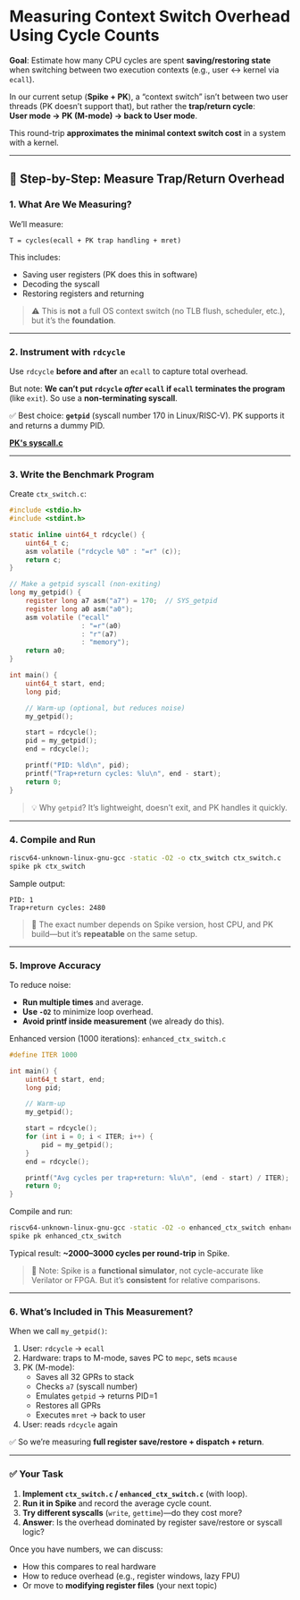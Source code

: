 # Measuring Context Switch Overhead Using Cycle Counts

**Goal**: Estimate how many CPU cycles are spent **saving/restoring state** when switching between two execution contexts (e.g., user ↔ kernel via `ecall`).

In our current setup (**Spike + PK**), a “context switch” isn’t between two user threads (PK doesn’t support that), but rather the **trap/return cycle**:  
**User mode → PK (M-mode) → back to User mode**.

This round-trip **approximates the minimal context switch cost** in a system with a kernel.

---

## 📏 Step-by-Step: Measure Trap/Return Overhead

### 1. **What Are We Measuring?**

We’ll measure:
```text
T = cycles(ecall + PK trap handling + mret)
```
This includes:
- Saving user registers (PK does this in software)
- Decoding the syscall
- Restoring registers and returning

> ⚠️ This is **not** a full OS context switch (no TLB flush, scheduler, etc.), but it’s the **foundation**.

---

### 2. **Instrument with `rdcycle`**

Use `rdcycle` **before and after** an `ecall` to capture total overhead.

But note: **We can’t put `rdcycle` *after* `ecall` if `ecall` terminates the program** (like `exit`). So use a **non-terminating syscall**.

✅ Best choice: **`getpid`** (syscall number 170 in Linux/RISC-V). PK supports it and returns a dummy PID. 

**[PK's syscall.c](https://github.com/riscv-software-src/riscv-pk/blob/master/pk/syscall.h)**

---

### 3. **Write the Benchmark Program**

Create `ctx_switch.c`:

```c
#include <stdio.h>
#include <stdint.h>

static inline uint64_t rdcycle() {
    uint64_t c;
    asm volatile ("rdcycle %0" : "=r" (c));
    return c;
}

// Make a getpid syscall (non-exiting)
long my_getpid() {
    register long a7 asm("a7") = 170;  // SYS_getpid
    register long a0 asm("a0");
    asm volatile ("ecall"
                  : "=r"(a0)
                  : "r"(a7)
                  : "memory");
    return a0;
}

int main() {
    uint64_t start, end;
    long pid;

    // Warm-up (optional, but reduces noise)
    my_getpid();

    start = rdcycle();
    pid = my_getpid();
    end = rdcycle();

    printf("PID: %ld\n", pid);
    printf("Trap+return cycles: %lu\n", end - start);
    return 0;
}
```

> 💡 Why `getpid`? It’s lightweight, doesn’t exit, and PK handles it quickly.

---

### 4. **Compile and Run**

```bash
riscv64-unknown-linux-gnu-gcc -static -O2 -o ctx_switch ctx_switch.c
spike pk ctx_switch
```

Sample output:
```
PID: 1
Trap+return cycles: 2480
```

> 📌 The exact number depends on Spike version, host CPU, and PK build—but it’s **repeatable** on the same setup.

---

### 5. **Improve Accuracy**

To reduce noise:
- **Run multiple times** and average.
- **Use `-O2`** to minimize loop overhead.
- **Avoid printf inside measurement** (we already do this).

Enhanced version (1000 iterations): `enhanced_ctx_switch.c`

```c
#define ITER 1000

int main() {
    uint64_t start, end;
    long pid;

    // Warm-up
    my_getpid();

    start = rdcycle();
    for (int i = 0; i < ITER; i++) {
        pid = my_getpid();
    }
    end = rdcycle();

    printf("Avg cycles per trap+return: %lu\n", (end - start) / ITER);
    return 0;
}
```

Compile and run:
```bash
riscv64-unknown-linux-gnu-gcc -static -O2 -o enhanced_ctx_switch enhanced_ctx_switch.c
spike pk enhanced_ctx_switch
```

Typical result: **~2000–3000 cycles per round-trip** in Spike.

> 🔬 Note: Spike is a **functional simulator**, not cycle-accurate like Verilator or FPGA. But it’s **consistent** for relative comparisons.

---

### 6. **What’s Included in This Measurement?**

When we call `my_getpid()`:
1. User: `rdcycle` → `ecall`
2. Hardware: traps to M-mode, saves PC to `mepc`, sets `mcause`
3. PK (M-mode):
   - Saves all 32 GPRs to stack
   - Checks `a7` (syscall number)
   - Emulates `getpid` → returns PID=1
   - Restores all GPRs
   - Executes `mret` → back to user
4. User: reads `rdcycle` again

✅ So we’re measuring **full register save/restore + dispatch + return**.

---

### ✅ Your Task

1. **Implement `ctx_switch.c` / `enhanced_ctx_switch.c`** (with loop).
2. **Run it in Spike** and record the average cycle count.
3. **Try different syscalls** (`write`, `gettime`)—do they cost more?
4. **Answer**: Is the overhead dominated by register save/restore or syscall logic?

Once you have numbers, we can discuss:
- How this compares to real hardware
- How to reduce overhead (e.g., register windows, lazy FPU)
- Or move to **modifying register files** (your next topic)